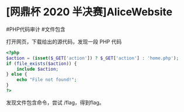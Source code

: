 # [网鼎杯 2020 半决赛]AliceWebsite

#PHP代码审计 #文件包含

打开网页，下载给出的源代码，发现一段 PHP 代码

```php
<?php
$action = (isset($_GET['action']) ? $_GET['action'] : 'home.php');
if (file_exists($action)) {
    include $action;
} else {
    echo "File not found!";
}
?>
```

发现文件包含命令，尝试 /flag，得到flag。